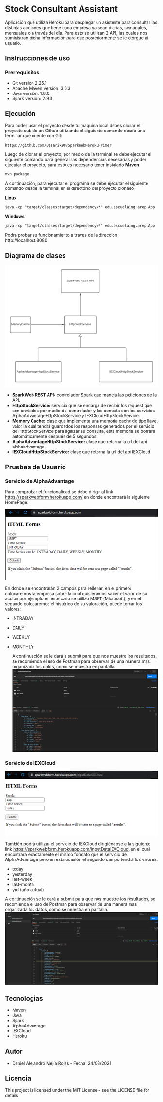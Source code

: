 # Stock Consultant Assistant

Aplicación que utiliza Heroku para desplegar un asistente para consultar las distintas acciones que tiene cada empresa ya sean diarias, semanales, mensuales o a través del día. Para esto se utilizan 2 API, las cuales nos suministran dicha información para que posteriormente se le otorgue al usuario.


## Instrucciones de uso

### Prerrequisitos
- Git version 2.25.1
- Apache Maven version: 3.6.3
- Java versión: 1.8.0
- Spark version: 2.9.3

## Ejecución
Para poder usar el proyecto desde tu maquina local debes clonar el proyecto subido en Github utilizando el siguiente comando desde una terminar que cuente con Git:
```
https://github.com/Desarik98/SparkWebHerokuPrimer
```
Luego de clonar el proyecto, por medio de la terminal se debe ejecutar el siguiente comando para generar las dependencias necesarias y poder ejecutar el proyecto, para esto es necesario tener instalado  **Maven**
```
mvn package
```
A continuación, para ejecutar el programa se debe ejecutar el siguiente comando desde la terminal en el directorio del proyecto clonado

**Linux**
```
java -cp "target/classes:target/dependency/*" edu.escuelaing.arep.App
```
**Windows**
```
java -cp "target/classes;target/dependency/*" edu.escuelaing.arep.App
```
Podrá probar su funcionamiento a traves de la direccion http://localhost:8080

## Diagrama de clases

![ClassDiagram](Images/SparkWebStockAPI.png)

* **SparkWeb REST API:** controlador Spark que maneja las peticiones de la API.
* **HttpStockService:** servicio que se encarga de recibir los request que son enviados por medio del controlador y los conecta con los servicios AlphaAdvantageHttpStockService y IEXCloudHttpStockService.
* **Memory Cache:** clase que implementa una memoria cache de tipo llave, valor la cual tendrá guardados los responses generados por el servicio de HttpStockService para agilizar su consulta, esta memoria se borrara automáticamente después de 5 segundos.
* **AlphaAdvantageHttpStockService:** clase que retorna la url del api alphaadvantage.
* **IEXCloudHttpStockService:** clase que retorna la url del api IEXCloud

## Pruebas de Usuario

### Servicio de AlphaAdvantage
Para comprobar el funcionalidad se debe dirigir al link https://sparkwebform.herokuapp.com/ en donde encontrará la siguiente HomePage:

![AlphaForm](Images/AlphaForm.png)

En donde se encontrarán 2 campos para rellenar, en el primero colocaremos la empresa sobre la cual quisiéramos saber el valor de su accion por ejemplo en este caso se utilizo MSFT (Microsoft), y en el segundo colocaremos el histórico de su valoración, puede tomar los valores:
- INTRADAY
- DAILY
- WEEKLY
- MONTHLY


  A continuación se le dará a submit para que nos muestre los resultados, se recomienda el uso de Postman para observar de una manera mas organizada los datos, como se muestra en pantalla.
  ![AlphaResponse](Images/AlphaResponse.png)

### Servicio de IEXCloud

![IEXForm](Images/IEXForm.png)

También podrá utilizar el servicio de IEXCloud dirigiéndose a la siguiente link https://sparkwebform.herokuapp.com/inputDataIEXCloud, en el cual encontrara exactamente el mismo formato que el servicio de AlphaAdvantage pero en esta ocasión el segundo campo tendrá los valores:

- today
- yesterday
- last-week
- last-month
- yrd (año actual)

A continuación se le dará a submit para que nos muestre los resultados, se recomienda el uso de Postman para observar de una manera mas organizada los datos, como se muestra en pantalla.
![IEXResponse](Images/IEXResponse.png)

## Tecnologias
- Maven
- Java
- Spark
- AlphaAdvantage
- IEXCloud
- Heroku

## Autor
* Daniel Alejandro Mejía Rojas - Fecha: 24/08/2021

## Licencia
This project is licensed under the MIT License - see the LICENSE file for details
